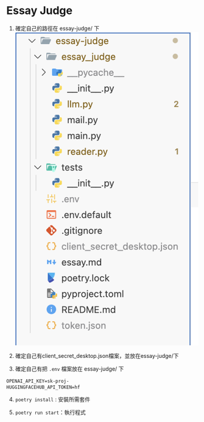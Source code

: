 

# Essay Judge

1. 確定自己的路徑在 essay-judge/ 下
![alt text](image.png)

2. 確定自己有client_secret_desktop.json檔案，並放在essay-judge/下

3. 確定自己有把 `.env` 檔案放在 essay-judge/ 下

```
OPENAI_API_KEY=sk-proj-
HUGGINGFACEHUB_API_TOKEN=hf
```

4. `poetry install` : 安裝所需套件

5. `poetry run start`：執行程式